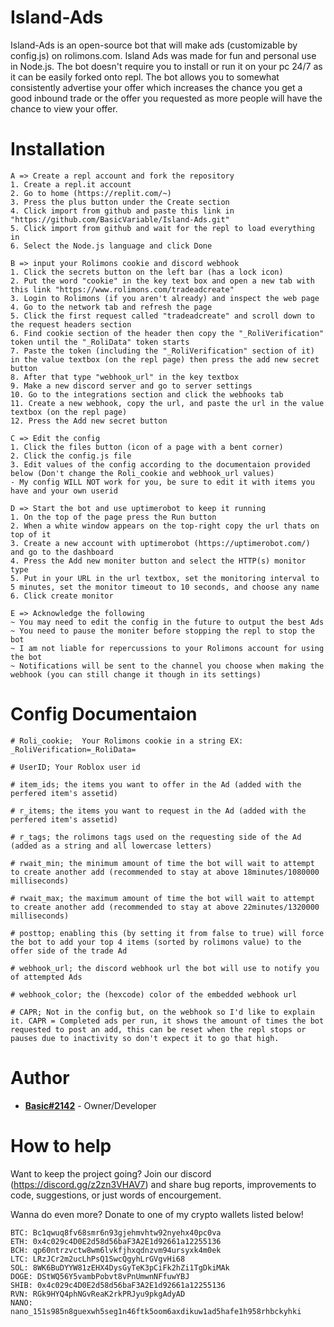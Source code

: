 # Island-Ads
Island-Ads is an open-source bot that will make ads (customizable by config.js) on rolimons.com. Island Ads was made for fun and personal use in Node.js. The bot doesn't require you to install or run it on your pc 24/7 as it can be easily forked onto repl. The bot allows you to somewhat consistently advertise your offer which increases the chance you get a good inbound trade or the offer you requested as more people will have the chance to view your offer.

# Installation
```
A => Create a repl account and fork the repository
1. Create a repl.it account
2. Go to home (https://replit.com/~)
3. Press the plus button under the Create section
4. Click import from github and paste this link in "https://github.com/BasicVariable/Island-Ads.git"
5. Click import from github and wait for the repl to load everything in
6. Select the Node.js language and click Done

B => input your Rolimons cookie and discord webhook
1. Click the secrets button on the left bar (has a lock icon)
2. Put the word "cookie" in the key text box and open a new tab with this link "https://www.rolimons.com/tradeadcreate"
3. Login to Rolimons (if you aren't already) and inspect the web page
4. Go to the network tab and refresh the page 
5. Click the first request called "tradeadcreate" and scroll down to the request headers section
6. Find cookie section of the header then copy the "_RoliVerification" token until the "_RoliData" token starts 
7. Paste the token (including the "_RoliVerification" section of it) in the value textbox (on the repl page) then press the add new secret button
8. After that type "webhook_url" in the key textbox
9. Make a new discord server and go to server settings 
10. Go to the integrations section and click the webhooks tab
11. Create a new webhook, copy the url, and paste the url in the value textbox (on the repl page)
12. Press the Add new secret button

C => Edit the config
1. Click the files button (icon of a page with a bent corner)
2. Click the config.js file 
3. Edit values of the config according to the documentaion provided below (Don't change the Roli_cookie and webhook_url values)
- My config WILL NOT work for you, be sure to edit it with items you have and your own userid

D => Start the bot and use uptimerobot to keep it running
1. On the top of the page press the Run button 
2. When a white window appears on the top-right copy the url thats on top of it
3. Create a new account with uptimerobot (https://uptimerobot.com/) and go to the dashboard 
4. Press the Add new moniter button and select the HTTP(s) monitor type
5. Put in your URL in the url textbox, set the monitoring interval to 5 minutes, set the monitor timeout to 10 seconds, and choose any name
6. Click create monitor

E => Acknowledge the following
~ You may need to edit the config in the future to output the best Ads
~ You need to pause the moniter before stopping the repl to stop the bot
~ I am not liable for repercussions to your Rolimons account for using the bot
~ Notifications will be sent to the channel you choose when making the webhook (you can still change it though in its settings)
```

# Config Documentaion
```
# Roli_cookie;	Your Rolimons cookie in a string EX: _RoliVerification=_RoliData=

# UserID; Your Roblox user id

# item_ids; the items you want to offer in the Ad (added with the perfered item's assetid)

# r_items; the items you want to request in the Ad (added with the perfered item's assetid)

# r_tags; the rolimons tags used on the requesting side of the Ad (added as a string and all lowercase letters)

# rwait_min; the minimum amount of time the bot will wait to attempt to create another add (recommended to stay at above 18minutes/1080000 milliseconds)

# rwait_max; the maximum amount of time the bot will wait to attempt to create another add (recommended to stay at above 22minutes/1320000 milliseconds)

# posttop; enabling this (by setting it from false to true) will force the bot to add your top 4 items (sorted by rolimons value) to the offer side of the trade Ad

# webhook_url; the discord webhook url the bot will use to notify you of attempted Ads

# webhook_color; the (hexcode) color of the embedded webhook url

# CAPR; Not in the config but, on the webhook so I'd like to explain it. CAPR = Completed ads per run, it shows the amount of times the bot requested to post an add, this can be reset when the repl stops or pauses due to inactivity so don't expect it to go that high.
```
# Author
* [**Basic#2142**](https://www.roblox.com/users/643454786/profile) - Owner/Developer

# How to help
Want to keep the project going? Join our discord (https://discord.gg/z2zn3VHAV7) and share bug reports, improvements to code, suggestions, or just words of encourgement. 

Wanna do even more? Donate to one of my crypto wallets listed below!
```
BTC: Bc1qwuq8fv68smr6n93gjehmvhtw92nyehx40pc0va
ETH: 0x4c029c4D0E2d58d56baF3A2E1d92661a12255136
BCH: qp60ntrzvctw8wm6lvkfjhxqdnzvm94ursyxk4m0ek
LTC: LRzJCr2m2ucLhPsQ1SwcQgyhLrGVgvHi68
SOL: 8WK6BuDYYW81zEHX4DysGyTeK3pCiFk2hZi1TgDkiMAk
DOGE: DStWQ56Y5vambPobvt8vPnUmwnNFfuwYBJ
SHIB: 0x4c029c4D0E2d58d56baF3A2E1d92661a12255136
RVN: RGk9HYQ4phNGvReaK2rkPRJyu9pkgAdyAD
NANO: nano_151s985n8guexwh5seg1n46ftk5oom6axdikuw1ad5hafe1h958rhbckyhki
```


